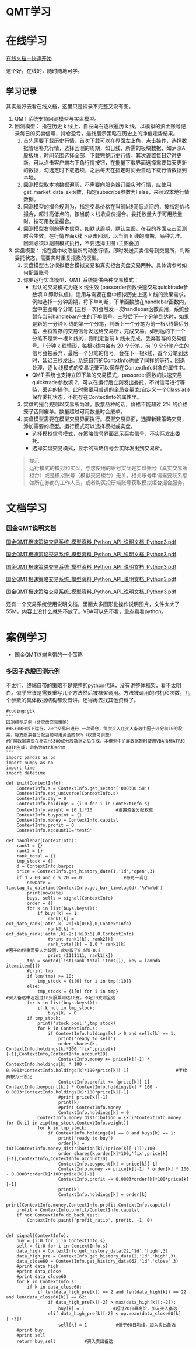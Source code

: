 # QMT学习

# 在线学习

[在线文档--快速开始](https://dict.thinktrader.net/innerApi/start_now.html)

这个好，在线的，随时随地可学。

## 学习记录

其实最好去看在线文档，这里只是摘录不完整又没有图。

1. QMT 系统支持回测模型与实盘模型。
1. 回测模型： 指在历史 k 线上，自左向右逐根遍历 k 线，以模拟的资金账号记录每日的买卖信号，持仓盈亏，最终展示策略在历史上的净值走势结果。
    1. 首先需要下载历史行情，首次下载可以在界面左上角，点击操作，选择数据管理补充行情，选择回测的周期，如日线，所需的板块数据，如沪深A股板块，时间范围选择全部，下载完整历史行情。其次设置每日定时更新，可以点击客户端右下角行情按钮，在批量下载界面选择需要每天更新的数据，勾选定时下载选项，之后每天在指定时间会自动下载行情数据到本地。
    1. 回测模型取本地数据遍历，不需要向服务器订阅实时行情，应使用 get_market_data_ex函数，指定subscribe参数为False，来读取本地行情数据。
    1. 回测模型的撮合规则为，指定交易价格在当前k线高低点间的，按指定价格撮合，超过高低点的，按当前 k 线收盘价撮合。委托数量大于可用数量时，按可用数量撮合。
    1. 回测模型右侧的基本信息，如默认周期，默认主图，在我的界面点击回测时会生效。在行情界面k线下点击回测，以当前 k 线的周期，品种为准。回测必须以副图模式执行，不要选择主图 /主图叠加
1. 实盘模型： 指在盘中收取最新的动态行情，即时发送买卖信号到交易所，判断委托状态，需要实时重复报撤的模型。
    1. 实盘模型也分模拟柜台模拟交易和真实柜台实盘交易两种。具体请参考如何配置账号
    1. 你要运行实盘模型，QMT 系统提供两种交易模式：
        - 默认的交易模式为逐 k 线生效 (passorder函数快速交易quicktrade参数填 0 即默认值)，适用与需要在盘中模拟历史上逐 k 线的效果需求。例如选择一分钟周期，将下单判断，下单函数放在handlebar函数内，盘中主图每个分笔 (三秒一次)会触发一次handlebar函数调用，系统会暂存当前handlebar产生的下单信号。三秒后下一个分笔到达时，如果是新的一分钟 k 线的第一个分笔，判断上一个分笔为前一根k线最后分笔，会将暂存的交易信号发送给交易所，完成交易。如到达的下一个分笔不是新一根 k 线的，则判定当前 k 线未完成，丢弃暂存的交易信号。1 分钟 k 线情形，每根k线内会有 20 个分笔，前 19 个分笔产生的信号会被丢弃，最后一个分笔的信号，会在下一根k线，首个分笔到达时，延迟三秒发出。系统自带的ContxtInfo也做了同样的等待，回退处理，逐 k 线模式的交易记录可以保存在ContextInfo对象的属性中。
        - QMT 系统也支持立即下单的交易模式，passorder函数的快速交易quicktrade参数填 2，可以在运行后立刻发出委托，不对信号进行等待，丢弃的操作。此时需要用普通的全局变量(如自定义一个Class a())保存委托状态，不能存在ContextInfo的属性里。
    1. 实盘的撮合规则以交易所为准。股票品种的话，价格不能超过 2% 的价格笼子否则废单。数量超过可用数量时会废单。
    1. 实盘模型需要在模型交易界面执行。模型交易界面，选择新建策略交易，添加需要的模型。运行模式可以选择模拟或实盘。
        - 选择模拟信号模式，在策略信号界面显示买卖信号，不实际发出委托。
        - 选择实盘交易模式，显示的策略信号会实际发出到交易所。
    > 提示<br>
运行模式的模拟和实盘，与您使用的账号实际是实盘账号（真实交易所柜台）或是模拟账号（模拟交易柜台）无关。相关账号申请需要联系您做所在券商的工作人员，或者购买投研端账号获取模拟柜台撮合服务。



# 文档学习

### 国金QMT说明文档
 
[国金QMT极速策略交易系统_模型资料_Python_API_说明文档_Python3.pdf](../../../../resources/量化/国金QMT极速策略交易系统_模型资料_Python_API_说明文档_Python3.pdf)

[国金QMT极速策略交易系统_模型资料_Python_API_说明文档_Python3.pdf](../../../../resources/量化/国金QMT极速策略交易系统-普通算法交易参数说明.pdf)

[国金QMT极速策略交易系统_模型资料_Python_API_说明文档_Python3.pdf](../../../../resources/量化/国金QMT极速策略交易系统-网格策略使用手册202002.pdf)

[国金QMT极速策略交易系统_模型资料_Python_API_说明文档_Python3.pdf](../../../../resources/量化/国金QMT极速策略交易系统-智能算法交易介绍202008.pdf)


[国金QMT极速策略交易系统_模型资料_Python_API_说明文档_Python3.pdf](../../../../resources/量化/国金QMT极速策略交易系统-VBA模型编辑使用手册202002.pdf)



还有一个交易系统使用说明文档，里面太多图形化操作说明图片，文件太大了55M，内容上没什么就先不放了。VBA可以先不看，重点看看python。



# 案例学习


- 国金QMT终端自带的一个策略

### 多因子选股回测示例

不太行，终端自带的策略不是完整的python代码，没有讲整体框架，看不太明白。似乎应该是需要重写几个方法然后被框架调用。方法被调用的时机和次数，几个参数的具体数据结构都没有讲。还得再去找其他资料了。

```
#coding:gbk
"""
回测模型示例（非实盘交易策略）
#HS300日线下运行，20个交易日进行 一次调仓，每次买入在买入备选中因子评分前10的股票，每支股票各分配当前可用资金的10%（权重可调整）
#扩展数据需要在补完HS300成分股数据之后生成，本模型中扩展数据暂时使用VBA指标ATR和ADTM生成，命名为atr和adtm
"""
import pandas as pd
import numpy as np
import time
import datetime

def init(ContextInfo):
	ContextInfo.s = ContextInfo.get_sector('000300.SH')
	ContextInfo.set_universe(ContextInfo.s)
	ContextInfo.day = 0
	ContextInfo.holdings = {i:0 for i in ContextInfo.s}
	ContextInfo.weight = [0.1]*10         #设置资金分配权重
	ContextInfo.buypoint = {}
	ContextInfo.money = ContextInfo.capital
	ContextInfo.profit = 0
	ContextInfo.accountID='testS'

def handlebar(ContextInfo):
	rank1 = {}
	rank2 = {}
	rank_total = {}
	tmp_stock = {}
	d = ContextInfo.barpos
	price = ContextInfo.get_history_data(1,'1d','open',3)
	if d > 60 and d % 20 == 0:               #每月一调仓
		nowDate = timetag_to_datetime(ContextInfo.get_bar_timetag(d),'%Y%m%d')
		print(nowDate)
		buys, sells = signal(ContextInfo)
		order = {}
		for k in list(buys.keys()):
			if buys[k] == 1:
				rank1[k] = ext_data_rank('atr',k[-2:]+k[0:6],0,ContextInfo)
				rank2[k] = ext_data_rank('adtm',k[-2:]+k[0:6],0,ContextInfo)
				#print rank1[k], rank2[k]
				rank_total[k] = 1.0 * rank1[k]                          #因子的权重需要人为设置，此处取了0.5和-0.5
				print (1111111, rank1[k])
		tmp = sorted(list(rank_total.items()), key = lambda item:item[1])
		#print tmp
		if len(tmp) >= 10:
			tmp_stock = {i[0] for i in tmp[:10]}
		else:
			tmp_stock = {i[0] for i in tmp}                              #买入备选中若超过10只股票则选10支，不足10支则全选
		for k in list(buys.keys()):
			if k not in tmp_stock:
				buys[k] = 0
		if tmp_stock:
			print('stock pool:',tmp_stock)
			for k in ContextInfo.s:
				if ContextInfo.holdings[k] > 0 and sells[k] == 1:
					print('ready to sell')
					order_shares(k,-ContextInfo.holdings[k]*100,'fix',price[k][-1],ContextInfo,ContextInfo.accountID)
					ContextInfo.money += price[k][-1] * ContextInfo.holdings[k] * 100 - 0.0003*ContextInfo.holdings[k]*100*price[k][-1]                  #手续费按万三设定
					ContextInfo.profit += (price[k][-1]-ContextInfo.buypoint[k]) * ContextInfo.holdings[k] * 100 - 0.0003*ContextInfo.holdings[k]*100*price[k][-1]
					#print price[k][-1]
					print(k)
					#print ContextInfo.money
					ContextInfo.holdings[k] = 0
			ContextInfo.money_distribution = {k:i*ContextInfo.money for (k,i) in zip(tmp_stock,ContextInfo.weight)}
			for k in tmp_stock:
				if ContextInfo.holdings[k] == 0 and buys[k] == 1:
					print('ready to buy')
					order[k] = int(ContextInfo.money_distribution[k]/(price[k][-1]))/100
					order_shares(k,order[k]*100,'fix',price[k][-1],ContextInfo,ContextInfo.accountID)
					ContextInfo.buypoint[k] = price[k][-1]
					ContextInfo.money -= price[k][-1] * order[k] * 100 - 0.0003*order[k]*100*price[k][-1]
					ContextInfo.profit -= 0.0003*order[k]*100*price[k][-1]
					print(k)
					ContextInfo.holdings[k] = order[k]
			print(ContextInfo.money,ContextInfo.profit,ContextInfo.capital)
	profit = ContextInfo.profit/ContextInfo.capital
	if not ContextInfo.do_back_test:
		ContextInfo.paint('profit_ratio', profit, -1, 0)
		

def signal(ContextInfo):
	buy = {i:0 for i in ContextInfo.s}
	sell = {i:0 for i in ContextInfo.s}
	data_high = ContextInfo.get_history_data(22,'1d','high',3)
	data_high_pre = ContextInfo.get_history_data(2,'1d','high',3)
	data_close60 = ContextInfo.get_history_data(62,'1d','close',3)
	#print data_high
	#print data_close
	#print data_close60
	for k in ContextInfo.s:
		if k in data_close60:
			if len(data_high_pre[k]) == 2 and len(data_high[k]) == 22 and len(data_close60[k]) == 62:
				if data_high_pre[k][-2] > max(data_high[k][:-2]):
					buy[k] = 1           #超过20日最高价，加入买入备选
				elif data_high_pre[k][-2] < np.mean(data_close60[k][:-2]):
					sell[k] = 1           #低于60日均线，加入卖出备选
	#print buy
	#print sell
	return buy,sell           #买入卖出备选
































```